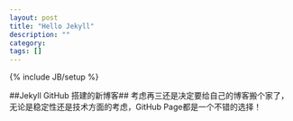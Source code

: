 ```yaml
---
layout: post
title: "Hello Jekyll"
description: ""
category: 
tags: []
---
```

{% include JB/setup %}

##Jekyll GitHub 搭建的新博客##
考虑再三还是决定要给自己的博客搬个家了，无论是稳定性还是技术方面的考虑，GitHub Page都是一个不错的选择！